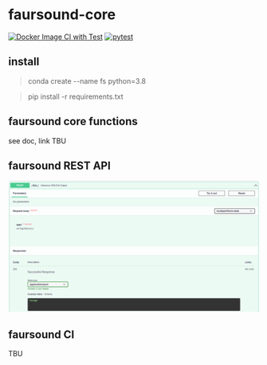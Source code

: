 # faursound-core
[![Docker Image CI with Test](https://github.com/WangCHEN9/faursound_core/actions/workflows/docker-image-with-test.yml/badge.svg)](https://github.com/WangCHEN9/faursound_core/actions/workflows/docker-image-with-test.yml)
[![pytest](https://github.com/GVSCAL/faursound_core/actions/workflows/pytest.yml/badge.svg)](https://github.com/GVSCAL/faursound_core/actions/workflows/pytest.yml)
## install

> conda create --name fs python=3.8

> pip install -r requirements.txt

## faursound core functions

see doc, link TBU

## faursound REST API

![image-20210629090554335](README.assets/image-20210629090554335.png)

## faursound CI

TBU
